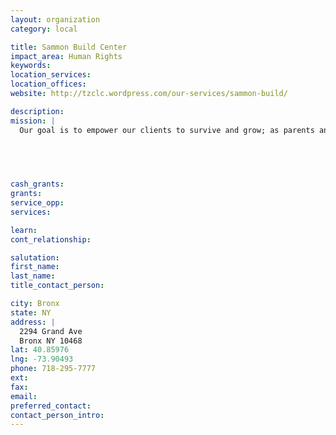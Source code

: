 ```yaml
---
layout: organization
category: local

title: Sammon Build Center
impact_area: Human Rights
keywords: 
location_services: 
location_offices: 
website: http://tzclc.wordpress.com/our-services/sammon-build/

description: 
mission: |
  Our goal is to empower our clients to survive and grow; as parents and as individuals. Each family has it's own fully furnished apartment with kitchen and bathroom. On site services include case management, housing assistance, referral and monitoring to substance abuse, general and mental health and other programs. Site based childcare and recreation/after-school programs and Board of Education monitoring.

  

  

cash_grants: 
grants: 
service_opp: 
services: 

learn: 
cont_relationship: 

salutation: 
first_name: 
last_name: 
title_contact_person: 

city: Bronx
state: NY
address: |
  2294 Grand Ave     
  Bronx NY 10468
lat: 40.85976
lng: -73.90493
phone: 718-295-7777
ext: 
fax: 
email: 
preferred_contact: 
contact_person_intro: 
---
```

